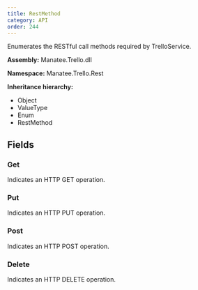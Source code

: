 ```yaml
---
title: RestMethod
category: API
order: 244
---
```


Enumerates the RESTful call methods required by TrelloService.

**Assembly:** Manatee.Trello.dll

**Namespace:** Manatee.Trello.Rest

**Inheritance hierarchy:**

- Object
- ValueType
- Enum
- RestMethod

## Fields

### Get

Indicates an HTTP GET operation.

### Put

Indicates an HTTP PUT operation.

### Post

Indicates an HTTP POST operation.

### Delete

Indicates an HTTP DELETE operation.


